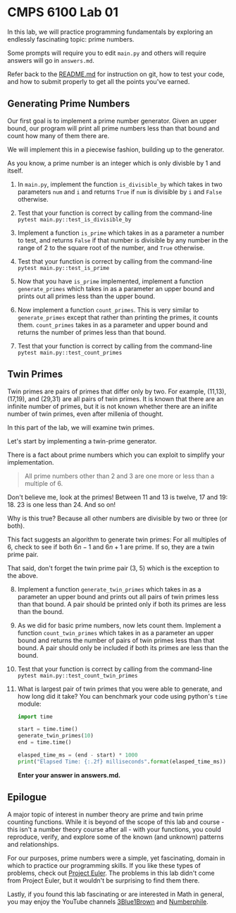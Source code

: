# CMPS 6100  Lab 01

In this lab, we will practice programming fundamentals by exploring an 
endlessly fascinating topic: prime numbers.

Some prompts will require you to edit `main.py` and others will require answers will go in `answers.md`.

Refer back to the [README.md](README.md) for instruction on git, how to test your code, and how to submit properly to get all the points you've earned.

## Generating Prime Numbers

Our first goal is to implement a prime number generator. Given an upper bound, our program will print all prime numbers less than that bound and count how many of them there are.

We will implement this in a piecewise fashion, building up to the generator.

As you know, a prime number is an integer which is only divisble by 1 and itself. 

1. In `main.py`, implement the function `is_divisible_by` which takes in two parameters `num` and `i` and returns `True` if `num` is divisible by `i` and `False` otherwise.

2. Test that your function is correct by calling from the command-line `pytest main.py::test_is_divisible_by`

3. Implement a function `is_prime` which takes in as a parameter a number to test, and returns `False` if that number is divisible by any number in the range of 2 to the square root of the number, and `True` otherwise.

4. Test that your function is correct by calling from the command-line `pytest main.py::test_is_prime`

5. Now that you have `is_prime` implemented, implement a function `generate_primes` which takes in as a parameter an upper bound and prints out all primes less than the upper bound.

6. Now implement a function `count_primes`. This is very similar to `generate_primes` except that rather than printing the primes, it counts them. `count_primes` takes in as a parameter and upper bound and returns the number of primes less than that bound.

7. Test that your function is correct by calling from the command-line `pytest main.py::test_count_primes`

## Twin Primes

Twin primes are pairs of primes that differ only by two. For example, (11,13), (17,19), and (29,31) are all pairs of twin primes. It is known that there are an infinite number of primes, but it is not known whether there are an inifite number of twin primes, even after millenia of thought.

In this part of the lab, we will examine twin primes.

Let's start by implementing a twin-prime generator.

There is a fact about prime numbers which you can exploit to simplify your implementation.

> All prime numbers other than 2 and 3 are one more or less than a multiple of 6.

Don't believe me, look at the primes! Between 11 and 13 is twelve, 17 and 19: 18. 23 is one less than 24. And so on!

Why is this true? Because all other numbers are divisible by two or three (or both).

This fact suggests an algorithm to generate twin primes: For all multiples of $6$, check to see if both $6n-1$ and $6n+1$ are prime. If so, they are a twin prime pair.

That said, don't forget the twin prime pair (3, 5) which is the exception to the above.

8. Implement a function `generate_twin_primes` which takes in as a parameter an upper bound and prints out all pairs of twin primes less than that bound. A pair should be printed only if both its primes are less than the bound.

9. As we did for basic prime numbers, now lets count them. Implement a function `count_twin_primes` which takes in as a parameter an upper bound and returns the number of pairs of twin primes less than that bound. A pair should only be included if both its primes are less than the bound.

10. Test that your function is correct by calling from the command-line `pytest main.py::test_count_twin_primes`

11. What is largest pair of twin primes that you were able to generate, and how long did it take? You can benchmark your code using python's `time` module:
    ```python
    import time
    
    start = time.time()
    generate_twin_primes(10)
    end = time.time()

    elasped_time_ms = (end - start) * 1000
    print("Elapsed Time: {:.2f} milliseconds".format(elasped_time_ms))
    ```
    **Enter your answer in answers.md.**

## Epilogue

A major topic of interest in number theory are prime and twin prime counting functions. While it is beyond of the scope of this lab and course - this isn't a number theory course after all - with your functions, you could reproduce, verify, and explore some of the known (and unknown) patterns and relationships.

For our purposes, prime numbers were a simple, yet fascinating, domain in which to practice our programming skills. If you like these types of problems, check out [Project Euler](https://projecteuler.net/). The problems in this lab didn't come from Project Euler, but it wouldn't be surprising to find them there.

Lastly, if you found this lab fascinating or are interested in Math in general, you may enjoy the YouTube channels [3Blue1Brown](https://www.youtube.com/@3blue1brown) and [Numberphile](https://www.youtube.com/@numberphile).